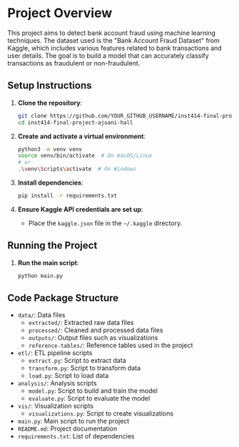# Project Overview

This project aims to detect bank account fraud using machine learning techniques. The dataset used is the "Bank Account Fraud Dataset" from Kaggle, which includes various features related to bank transactions and user details. The goal is to build a model that can accurately classify transactions as fraudulent or non-fraudulent.

## Setup Instructions

1. **Clone the repository**:
    ```bash
    git clone https://github.com/YOUR_GITHUB_USERNAME/inst414-final-project-ajuani-hall.git
    cd inst414-final-project-ajuani-hall
    ```

2. **Create and activate a virtual environment**:
    ```bash
    python3 -m venv venv
    source venv/bin/activate  # On macOS/Linux
    # or
    .\venv\Scripts\activate  # On Windows
    ```

3. **Install dependencies**:
    ```bash
    pip install -r requirements.txt
    ```

4. **Ensure Kaggle API credentials are set up**:
    - Place the `kaggle.json` file in the `~/.kaggle` directory.

## Running the Project

1. **Run the main script**:
    ```bash
    python main.py
    ```

## Code Package Structure

- `data/`: Data files
    - `extracted/`: Extracted raw data files
    - `processed/`: Cleaned and processed data files
    - `outputs/`: Output files such as visualizations
    - `reference-tables/`: Reference tables used in the project
- `etl/`: ETL pipeline scripts
    - `extract.py`: Script to extract data
    - `transform.py`: Script to transform data
    - `load.py`: Script to load data
- `analysis/`: Analysis scripts
    - `model.py`: Script to build and train the model
    - `evaluate.py`: Script to evaluate the model
- `vis/`: Visualization scripts
    - `visualizations.py`: Script to create visualizations
- `main.py`: Main script to run the project
- `README.md`: Project documentation
- `requirements.txt`: List of dependencies
